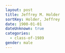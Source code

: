 ```yaml
---
layout: post
title: Jeffrey M. Holder
sortKey: Holder, Jeffrey
date: 1900-01-01
dateUnknown: true
categories:
  - class-of-1989
gender: male
---
```



